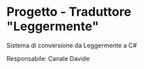 Progetto - Traduttore "Leggermente"
===========

Sistema di conversione da Leggermente a C# 

Responsabile: Canale Davide